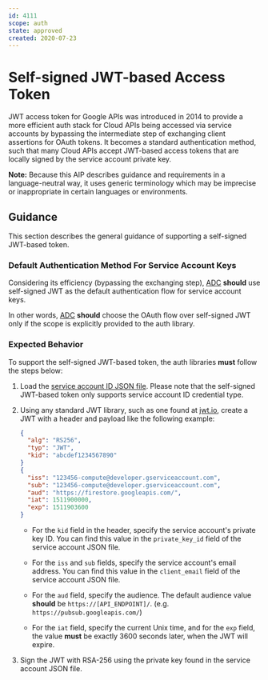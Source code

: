 ```yaml
---
id: 4111
scope: auth
state: approved
created: 2020-07-23
---
```


# Self-signed JWT-based Access Token

JWT access token for Google APIs was introduced in 2014 to provide a more
efficient auth stack for Cloud APIs being accessed via service accounts by
bypassing the intermediate step of exchanging client assertions for OAuth
tokens. It becomes a standard authentication method, such that many Cloud APIs
accept JWT-based access tokens that are locally signed by the service account
private key.

**Note:** Because this AIP describes guidance and requirements in a
language-neutral way, it uses generic terminology which may be imprecise or
inappropriate in certain languages or environments.

## Guidance

This section describes the general guidance of supporting a self-signed
JWT-based token.

### Default Authentication Method For Service Account Keys

Considering its efficiency (bypassing the exchanging step), [ADC][0] **should**
use self-signed JWT as the default authentication flow for service account
keys.

In other words, [ADC][0] **should** choose the OAuth flow over self-signed JWT
only if the scope is explicitly provided to the auth library.

### Expected Behavior

To support the self-signed JWT-based token, the auth libraries **must** follow
the steps below:

1.  Load the [service account ID JSON file][2]. Please note that the
    self-signed JWT-based token only supports service account ID credential
    type.

2.  Using any standard JWT library, such as one found at [jwt.io][1], create a
    JWT with a header and payload like the following example:

    ```json
    {
      "alg": "RS256",
      "typ": "JWT",
      "kid": "abcdef1234567890"
    }
    {
      "iss": "123456-compute@developer.gserviceaccount.com",
      "sub": "123456-compute@developer.gserviceaccount.com",
      "aud": "https://firestore.googleapis.com/",
      "iat": 1511900000,
      "exp": 1511903600
    }
    ```

    - For the `kid` field in the header, specify the service account's private
      key ID. You can find this value in the `private_key_id` field of the
      service account JSON file.

    - For the `iss` and `sub` fields, specify the service account's email
      address. You can find this value in the `client_email` field of the
      service account JSON file.

    - For the `aud` field, specify the audience. The default audience value
      **should** be `https://[API_ENDPOINT]/`. (e.g.
      `https://pubsub.googleapis.com/`)

    - For the `iat` field, specify the current Unix time, and for the `exp`
      field, the value **must** be exactly 3600 seconds later, when the JWT
      will expire.

3.  Sign the JWT with RSA-256 using the private key found in the service
    account JSON file.

<!-- prettier-ignore-start -->
[0]: https://google.aip.dev/auth/4110
[1]: https://jwt.io/#libraries-io
[2]: https://google.aip.dev/auth/4112
<!-- prettier-ignore-end -->
